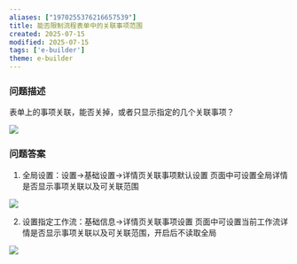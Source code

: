 ```yaml
---
aliases: ["1970255376216657539"]
title: 能否限制流程表单中的关联事项范围
created: 2025-07-15
modified: 2025-07-15
tags: ['e-builder']
theme: e-builder
---
```


### 问题描述

表单上的事项关联，能否关掉，或者只显示指定的几个关联事项？

![](b0240b85bbbfb9753135fc19faedd887.jpg)

### 问题答案

1. 全局设置：设置->基础设置->详情页关联事项默认设置 页面中可设置全局详情是否显示事项关联以及可关联范围

![](3f20209b093f30f925291d10f45031fd.jpg)

2. 设置指定工作流：基础信息->详情页关联事项设置 页面中可设置当前工作流详情是否显示事项关联以及可关联范围，开启后不读取全局

![](8e060a61fcea14587ab0b8d6255b5937.jpg)